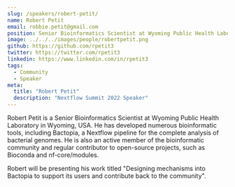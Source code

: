 ```yaml
---
slug: /speakers/robert-petit/
name: Robert Petit
email: robbie.petit@gmail.com
position: Senior Bioinformatics Scientist at Wyoming Public Health Laboratory
image: ../../../images/people/robertpetit.png
github: https://github.com/rpetit3
twitter: https://twitter.com/rpetit3
linkedin: https://www.linkedin.com/in/rpetit3
tags:
  - Community
  - Speaker
meta:
  title: "Robert Petit"
  description: "Nextflow Summit 2022 Speaker"
---
```

Robert Petit is a Senior Bioinformatics Scientist at Wyoming Public Health Laboratory in Wyoming, USA. He has developed numerous bioinformatic tools, including Bactopia, a Nextflow pipeline for the complete analysis of bacterial genomes. He is also an active member of the bioinformatic community and regular contributor to open-source projects, such as Bioconda and nf-core/modules.

Robert will be presenting his work titled "Designing mechanisms into Bactopia to support its users and contribute back to the community".
